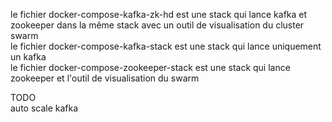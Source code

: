 le fichier docker-compose-kafka-zk-hd est une stack qui lance kafka et zookeeper dans la même stack  avec un outil de visualisation du cluster swarm  
le fichier docker-compose-kafka-stack est une stack qui lance uniquement un kafka  
le fichier docker-compose-zookeeper-stack est une stack qui lance zookeeper et l'outil de visualisation du swarm


TODO  
auto scale kafka  